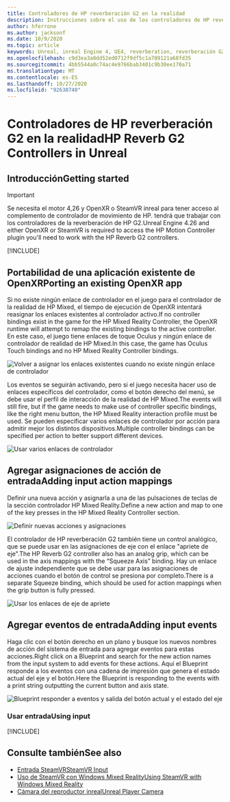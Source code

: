 ```yaml
---
title: Controladores de HP reverberación G2 en la realidad
description: Instrucciones sobre el uso de los controladores de HP reverberación G2 en OpenXR y SteamVR
author: hferrone
ms.author: jacksonf
ms.date: 10/9/2020
ms.topic: article
keywords: Unreal, inreal Engine 4, UE4, reverberation, reverberación G2, HP reverberación G2, realidad mixta, desarrollo, controladores de movimiento, entrada de usuario, características, nuevo proyecto, emulador, documentación, guías, características, hologramas, desarrollo de juegos
ms.openlocfilehash: c9d3ea3a8dd52ed0712f9df5c1a789121a68fd35
ms.sourcegitcommit: 4bb5544a0c74ac4e9766bab3401c9b30ee170a71
ms.translationtype: MT
ms.contentlocale: es-ES
ms.lasthandoff: 10/27/2020
ms.locfileid: "92638740"
---
```

# <a name="hp-reverb-g2-controllers-in-unreal"></a><span data-ttu-id="3bf40-104">Controladores de HP reverberación G2 en la realidad</span><span class="sxs-lookup"><span data-stu-id="3bf40-104">HP Reverb G2 Controllers in Unreal</span></span> 

## <a name="getting-started"></a><span data-ttu-id="3bf40-105">Introducción</span><span class="sxs-lookup"><span data-stu-id="3bf40-105">Getting started</span></span>

> [!IMPORTANT]
> <span data-ttu-id="3bf40-106">Se necesita el motor 4,26 y OpenXR o SteamVR inreal para tener acceso al complemento de controlador de movimiento de HP. tendrá que trabajar con los controladores de la reverberación de HP G2.</span><span class="sxs-lookup"><span data-stu-id="3bf40-106">Unreal Engine 4.26 and either OpenXR or SteamVR is required to access the HP Motion Controller plugin you'll need to work with the HP Reverb G2 controllers.</span></span>

[!INCLUDE[](includes/tabs-g2-controllers-in-unreal.md)]

## <a name="porting-an-existing-openxr-app"></a><span data-ttu-id="3bf40-107">Portabilidad de una aplicación existente de OpenXR</span><span class="sxs-lookup"><span data-stu-id="3bf40-107">Porting an existing OpenXR app</span></span> 

<span data-ttu-id="3bf40-108">Si no existe ningún enlace de controlador en el juego para el controlador de la realidad de HP Mixed, el tiempo de ejecución de OpenXR intentará reasignar los enlaces existentes al controlador activo.</span><span class="sxs-lookup"><span data-stu-id="3bf40-108">If no controller bindings exist in the game for the HP Mixed Reality Controller, the OpenXR runtime will attempt to remap the existing bindings to the active controller.</span></span>  <span data-ttu-id="3bf40-109">En este caso, el juego tiene enlaces de toque Oculus y ningún enlace de controlador de realidad de HP Mixed.</span><span class="sxs-lookup"><span data-stu-id="3bf40-109">In this case, the game has Oculus Touch bindings and no HP Mixed Reality Controller bindings.</span></span>

![Volver a asignar los enlaces existentes cuando no existe ningún enlace de controlador](images/reverb-g2-img-04.png)

<span data-ttu-id="3bf40-111">Los eventos se seguirán activando, pero si el juego necesita hacer uso de enlaces específicos del controlador, como el botón derecho del menú, se debe usar el perfil de interacción de la realidad de HP Mixed.</span><span class="sxs-lookup"><span data-stu-id="3bf40-111">The events will still fire, but if the game needs to make use of controller specific bindings, like the right menu button, the HP Mixed Reality interaction profile must be used.</span></span>  <span data-ttu-id="3bf40-112">Se pueden especificar varios enlaces de controlador por acción para admitir mejor los distintos dispositivos.</span><span class="sxs-lookup"><span data-stu-id="3bf40-112">Multiple controller bindings can be specified per action to better support different devices.</span></span>
   
![Usar varios enlaces de controlador](images/reverb-g2-img-05.png)

## <a name="adding-input-action-mappings"></a><span data-ttu-id="3bf40-114">Agregar asignaciones de acción de entrada</span><span class="sxs-lookup"><span data-stu-id="3bf40-114">Adding input action mappings</span></span> 

<span data-ttu-id="3bf40-115">Definir una nueva acción y asignarla a una de las pulsaciones de teclas de la sección controlador HP Mixed Reality.</span><span class="sxs-lookup"><span data-stu-id="3bf40-115">Define a new action and map to one of the key presses in the HP Mixed Reality Controller section.</span></span>

![Definir nuevas acciones y asignaciones](images/reverb-g2-img-02.png)

<span data-ttu-id="3bf40-117">El controlador de HP reverberación G2 también tiene un control analógico, que se puede usar en las asignaciones de eje con el enlace "apriete de eje".</span><span class="sxs-lookup"><span data-stu-id="3bf40-117">The HP Reverb G2 controller also has an analog grip, which can be used in the axis mappings with the “Squeeze Axis” binding.</span></span>  <span data-ttu-id="3bf40-118">Hay un enlace de ajuste independiente que se debe usar para las asignaciones de acciones cuando el botón de control se presiona por completo.</span><span class="sxs-lookup"><span data-stu-id="3bf40-118">There is a separate Squeeze binding, which should be used for action mappings when the grip button is fully pressed.</span></span> 

![Usar los enlaces de eje de apriete](images/reverb-g2-img-03.png)

## <a name="adding-input-events"></a><span data-ttu-id="3bf40-120">Agregar eventos de entrada</span><span class="sxs-lookup"><span data-stu-id="3bf40-120">Adding input events</span></span>

<span data-ttu-id="3bf40-121">Haga clic con el botón derecho en un plano y busque los nuevos nombres de acción del sistema de entrada para agregar eventos para estas acciones.</span><span class="sxs-lookup"><span data-stu-id="3bf40-121">Right click on a Blueprint and search for the new action names from the input system to add events for these actions.</span></span>  <span data-ttu-id="3bf40-122">Aquí el Blueprint responde a los eventos con una cadena de impresión que genera el estado actual del eje y el botón.</span><span class="sxs-lookup"><span data-stu-id="3bf40-122">Here the Blueprint is responding to the events with a print string outputting the current button and axis state.</span></span>

![Blueprint responder a eventos y salida del botón actual y el estado del eje](images/reverb-g2-img-06.png)

### <a name="using-input"></a><span data-ttu-id="3bf40-124">Usar entrada</span><span class="sxs-lookup"><span data-stu-id="3bf40-124">Using input</span></span> 

[!INCLUDE[](includes/tabs-g2-controller-mapping-in-unreal.md)]

## <a name="see-also"></a><span data-ttu-id="3bf40-125">Consulte también</span><span class="sxs-lookup"><span data-stu-id="3bf40-125">See also</span></span>
* [<span data-ttu-id="3bf40-126">Entrada SteamVR</span><span class="sxs-lookup"><span data-stu-id="3bf40-126">SteamVR Input</span></span>](https://docs.unrealengine.com/Platforms/VR/SteamVR/HowTo/SteamVRInput/index.html)
* [<span data-ttu-id="3bf40-127">Uso de SteamVR con Windows Mixed Reality</span><span class="sxs-lookup"><span data-stu-id="3bf40-127">Using SteamVR with Windows Mixed Reality</span></span>](https://docs.microsoft.com/windows/mixed-reality/enthusiast-guide/using-steamvr-with-windows-mixed-reality)
* [<span data-ttu-id="3bf40-128">Cámara del reproductor inreal</span><span class="sxs-lookup"><span data-stu-id="3bf40-128">Unreal Player Camera</span></span>](https://docs.unrealengine.com/Programming/Tutorials/PlayerCamera/3/index.html)
